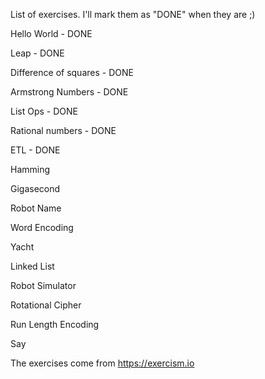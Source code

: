 List of exercises. I'll mark them as "DONE" when they are ;)

Hello World - DONE

Leap - DONE

Difference of squares - DONE

Armstrong Numbers - DONE


List Ops - DONE

Rational numbers - DONE


ETL - DONE

Hamming

Gigasecond

Robot Name

Word Encoding

Yacht


Linked List

Robot Simulator

Rotational Cipher

Run Length Encoding

Say


The exercises come from https://exercism.io
